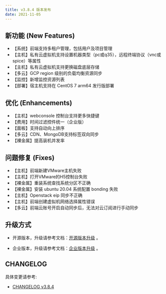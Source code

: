 ```yaml
---
title: v3.8.4 版本发布
date: 2021-11-05
---
```


## 新功能 (New Features)

- 【系统】前端支持多租户管理，包括用户及项目管理
- 【主机】私有云虚拟机支持设置机器类型（pc或q35），远程终端协议（vnc或spice）等属性
- 【主机】私有云虚拟机支持更换磁盘底层存储
- 【多云】GCP region 级别的负载均衡资源同步
- 【监控】新增监控资源列表
- 【部署】宿主机支持在 CentOS 7 arm64 发行版部署

## 优化 (Enhancements)

- 【主机】webconsole 控制台支持更多快捷键
- 【费用】时间过滤控件统一（企业版）
- 【面板】支持自动向上排序
- 【多云】CDN、MongoDB支持标签双向同步
- 【裸金属】提高装机并发率

## 问题修复 (Fixes)

- 【主机】前端新建VMware主机失败
- 【主机】打开VMware的H5控制台失败
- 【裸金属】重装系统查找系统分区不正确
- 【裸金属】安装 ubuntu 20.04 系统配置 bonding 失败
- 【主机】Openstack eip 同步不正确
- 【主机】前端创建虚拟机网络选择属性错误
- 【多云】前端云账号开启自动同步后，无法对云订阅进行手动同步

## 升级方式

- 开源版本，升级请参考文档：[开源版本升级](https://www.cloudpods.org/zh/docs/setup/upgrade/) 。

- 企业版本，升级请参考文档：[企业版本升级](https://docs.yunion.cn/zh/docs/quick/upgrade/) 。

## CHANGELOG

具体变更请参考:

- [CHANGELOG v3.8.4](https://www.cloudpods.org/zh/docs/changelog/release-3.8/3-8-4/)
